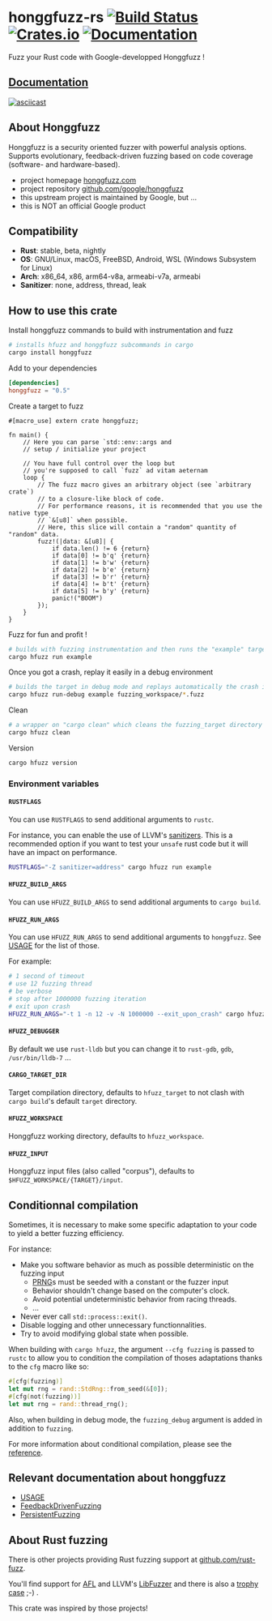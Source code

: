 # honggfuzz-rs [![Build Status][travis-img]][travis] [![Crates.io][crates-img]][crates] [![Documentation][docs-img]][docs]

[travis-img]:   https://travis-ci.org/rust-fuzz/honggfuzz-rs.svg?branch=master
[travis]:       https://travis-ci.org/rust-fuzz/honggfuzz-rs
[crates-img]:   https://img.shields.io/crates/v/honggfuzz.svg
[crates]:       https://crates.io/crates/honggfuzz
[docs-img]:     https://docs.rs/honggfuzz/badge.svg
[docs]:         https://docs.rs/honggfuzz

Fuzz your Rust code with Google-developped Honggfuzz !

## [Documentation](https://docs.rs/honggfuzz)

[![asciicast](https://asciinema.org/a/43MLo5Xl8ukHxgwDLArKqS9xc.png)](https://asciinema.org/a/43MLo5Xl8ukHxgwDLArKqS9xc)

## About Honggfuzz

Honggfuzz is a security oriented fuzzer with powerful analysis options. Supports evolutionary, feedback-driven fuzzing based on code coverage (software- and hardware-based).

* project homepage [honggfuzz.com](http://honggfuzz.com/)
* project repository [github.com/google/honggfuzz](https://github.com/google/honggfuzz)
* this upstream project is maintained by Google, but ...
* this is NOT an official Google product

## Compatibility

* __Rust__: stable, beta, nightly
* __OS__: GNU/Linux, macOS, FreeBSD, Android, WSL (Windows Subsystem for Linux)
* __Arch__: x86_64, x86, arm64-v8a, armeabi-v7a, armeabi
* __Sanitizer__: none, address, thread, leak 

## How to use this crate

Install honggfuzz commands to build with instrumentation and fuzz

```sh
# installs hfuzz and honggfuzz subcommands in cargo
cargo install honggfuzz
```

Add to your dependencies

```toml
[dependencies]
honggfuzz = "0.5"
```

Create a target to fuzz

```rust,should_panic
#[macro_use] extern crate honggfuzz;

fn main() {
    // Here you can parse `std::env::args and 
    // setup / initialize your project

    // You have full control over the loop but
    // you're supposed to call `fuzz` ad vitam aeternam
    loop {
        // The fuzz macro gives an arbitrary object (see `arbitrary crate`)
        // to a closure-like block of code.
        // For performance reasons, it is recommended that you use the native type
        // `&[u8]` when possible.
        // Here, this slice will contain a "random" quantity of "random" data.
        fuzz!(|data: &[u8]| {
            if data.len() != 6 {return}
            if data[0] != b'q' {return}
            if data[1] != b'w' {return}
            if data[2] != b'e' {return}
            if data[3] != b'r' {return}
            if data[4] != b't' {return}
            if data[5] != b'y' {return}
            panic!("BOOM")
        });
    }
}

```

Fuzz for fun and profit !

```sh
# builds with fuzzing instrumentation and then runs the "example" target
cargo hfuzz run example
```

Once you got a crash, replay it easily in a debug environment

```sh
# builds the target in debug mode and replays automatically the crash in rust-lldb
cargo hfuzz run-debug example fuzzing_workspace/*.fuzz
```

Clean

```sh
# a wrapper on "cargo clean" which cleans the fuzzing_target directory
cargo hfuzz clean 
```

Version

```sh
cargo hfuzz version
```

### Environment variables

#### `RUSTFLAGS`

You can use `RUSTFLAGS` to send additional arguments to `rustc`.

For instance, you can enable the use of LLVM's [sanitizers](https://github.com/japaric/rust-san).
This is a recommended option if you want to test your `unsafe` rust code but it will have an impact on performance.

```sh
RUSTFLAGS="-Z sanitizer=address" cargo hfuzz run example
```

#### `HFUZZ_BUILD_ARGS`

You can use `HFUZZ_BUILD_ARGS` to send additional arguments to `cargo build`.

#### `HFUZZ_RUN_ARGS`

You can use `HFUZZ_RUN_ARGS` to send additional arguments to `honggfuzz`.
See [USAGE](https://github.com/google/honggfuzz/blob/master/docs/USAGE.md) for the list of those.

For example:

```sh
# 1 second of timeout
# use 12 fuzzing thread
# be verbose
# stop after 1000000 fuzzing iteration
# exit upon crash
HFUZZ_RUN_ARGS="-t 1 -n 12 -v -N 1000000 --exit_upon_crash" cargo hfuzz run example
```

#### `HFUZZ_DEBUGGER`

By default we use `rust-lldb` but you can change it to `rust-gdb`, `gdb`, `/usr/bin/lldb-7` ...

#### `CARGO_TARGET_DIR`

Target compilation directory, defaults to `hfuzz_target` to not clash with `cargo build`'s default `target` directory.

#### `HFUZZ_WORKSPACE`

Honggfuzz working directory, defaults to `hfuzz_workspace`.

#### `HFUZZ_INPUT`

Honggfuzz input files (also called "corpus"), defaults to `$HFUZZ_WORKSPACE/{TARGET}/input`.

## Conditionnal compilation

Sometimes, it is necessary to make some specific adaptation to your code to yield a better fuzzing efficiency.

For instance:
- Make you software behavior as much as possible deterministic on the fuzzing input
  - [PRNG](https://en.wikipedia.org/wiki/Pseudorandom_number_generator)s must be seeded with a constant or the fuzzer input
  - Behavior shouldn't change based on the computer's clock.
  - Avoid potential undeterministic behavior from racing threads.
  - ...
- Never ever call `std::process::exit()`.
- Disable logging and other unnecessary functionnalities.
- Try to avoid modifying global state when possible.


When building with `cargo hfuzz`, the argument `--cfg fuzzing` is passed to `rustc` to allow you to condition the compilation of thoses adaptations thanks to the `cfg` macro like so:

```rust
#[cfg(fuzzing)]
let mut rng = rand::StdRng::from_seed(&[0]);
#[cfg(not(fuzzing))]
let mut rng = rand::thread_rng();
```

Also, when building in debug mode, the `fuzzing_debug` argument is added in addition to `fuzzing`.

For more information about conditional compilation, please see the [reference](https://doc.rust-lang.org/reference/attributes.html#conditional-compilation).

## Relevant documentation about honggfuzz
* [USAGE](https://github.com/google/honggfuzz/blob/master/docs/USAGE.md)
* [FeedbackDrivenFuzzing](https://github.com/google/honggfuzz/blob/master/docs/FeedbackDrivenFuzzing.md)
* [PersistentFuzzing](https://github.com/google/honggfuzz/blob/master/docs/PersistentFuzzing.md)

## About Rust fuzzing
 
There is other projects providing Rust fuzzing support at [github.com/rust-fuzz](https://github.com/rust-fuzz). 
 
You'll find support for [AFL](https://github.com/rust-fuzz/afl.rs) and LLVM's [LibFuzzer](https://github.com/rust-fuzz/cargo-fuzz) and there is also a [trophy case](https://github.com/rust-fuzz/trophy-case) ;-) .

This crate was inspired by those projects!
